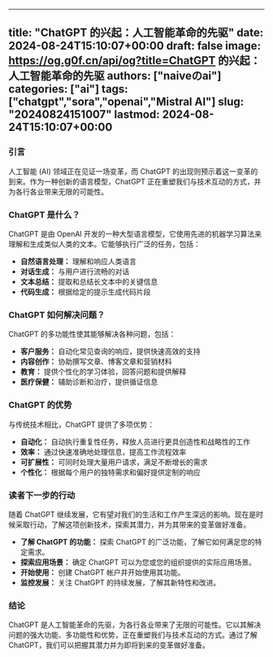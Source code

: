 
---
title: "ChatGPT 的兴起：人工智能革命的先驱"
date: 2024-08-24T15:10:07+00:00
draft: false
image: https://og.g0f.cn/api/og?title=ChatGPT 的兴起：人工智能革命的先驱
authors: ["naiveのai"]
categories: ["ai"]
tags: ["chatgpt","sora","openai","Mistral AI"]
slug: "20240824151007"
lastmod: 2024-08-24T15:10:07+00:00
---
### 引言

人工智能 (AI) 领域正在见证一场变革，而 ChatGPT 的出现则预示着这一变革的到来。作为一种创新的语言模型，ChatGPT 正在重塑我们与技术互动的方式，并为各行各业带来无限的可能性。

### ChatGPT 是什么？

ChatGPT 是由 OpenAI 开发的一种大型语言模型，它使用先进的机器学习算法来理解和生成类似人类的文本。它能够执行广泛的任务，包括：

- **自然语言处理：** 理解和响应人类语言
- **对话生成：** 与用户进行流畅的对话
- **文本总结：** 提取和总结长文本中的关键信息
- **代码生成：** 根据给定的提示生成代码片段

### ChatGPT 如何解决问题？

ChatGPT 的多功能性使其能够解决各种问题，包括：

- **客户服务：** 自动化常见查询的响应，提供快速高效的支持
- **内容创作：** 协助撰写文章、博客文章和营销材料
- **教育：** 提供个性化的学习体验，回答问题和提供解释
- **医疗保健：** 辅助诊断和治疗，提供循证信息

### ChatGPT 的优势

与传统技术相比，ChatGPT 提供了多项优势：

- **自动化：** 自动执行重复性任务，释放人员进行更具创造性和战略性的工作
- **效率：** 通过快速准确地处理信息，提高工作流程效率
- **可扩展性：** 可同时处理大量用户请求，满足不断增长的需求
- **个性化：** 根据每个用户的独特需求和偏好提供定制的响应

### 读者下一步的行动

随着 ChatGPT 继续发展，它有望对我们的生活和工作产生深远的影响。现在是时候采取行动，了解这项创新技术，探索其潜力，并为其带来的变革做好准备。

- **了解 ChatGPT 的功能：** 探索 ChatGPT 的广泛功能，了解它如何满足您的特定需求。
- **探索应用场景：** 确定 ChatGPT 可以为您或您的组织提供的实际应用场景。
- **开始使用：** 创建 ChatGPT 帐户并开始使用其功能。
- **监控发展：** 关注 ChatGPT 的持续发展，了解其新特性和改进。

### 结论

ChatGPT 是人工智能革命的先驱，为各行各业带来了无限的可能性。它以其解决问题的强大功能、多功能性和优势，正在重塑我们与技术互动的方式。通过了解 ChatGPT，我们可以把握其潜力并为即将到来的变革做好准备。